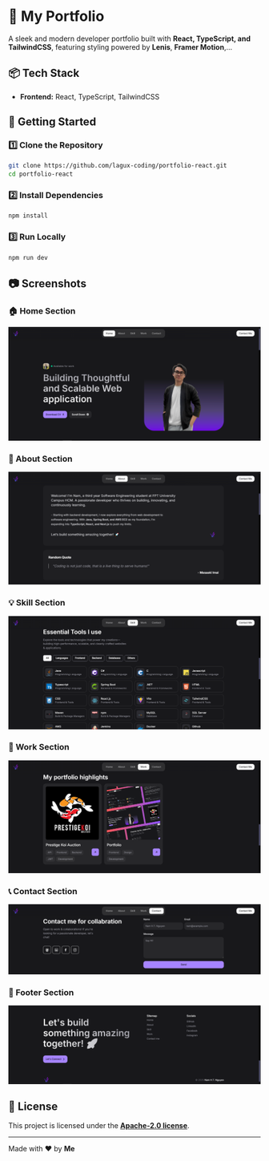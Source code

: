 # 🚀 My Portfolio

A sleek and modern developer portfolio built with **React, TypeScript, and TailwindCSS**, featuring styling powered by **Lenis**, **Framer Motion**,...

## 📦 Tech Stack

- **Frontend:** React, TypeScript, TailwindCSS

## 🚀 Getting Started

### 1️⃣ Clone the Repository

```bash
git clone https://github.com/lagux-coding/portfolio-react.git
cd portfolio-react
```

### 2️⃣ Install Dependencies

```bash
npm install
```

### 3️⃣ Run Locally

```bash
npm run dev
```

## 📷 Screenshots

### 🏠 Home Section

![Home](screenshots/home.png)

### 👀 About Section

![About](screenshots/about.png)

### 💡 Skill Section

![Skill](screenshots/skill.png)

### 💼 Work Section

![Work](screenshots/work.png)

### 📞 Contact Section

![Contact](screenshots/contact.png)

### 🏁 Footer Section

![Footer](screenshots/footer.png)

## 📜 License

This project is licensed under the [**Apache-2.0 license**](https://github.com/lagux-coding/portfolio-react?tab=Apache-2.0-1-ov-file#readme).

---

Made with ❤️ by **Me**
